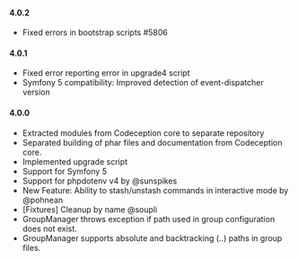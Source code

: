 #### 4.0.2

* Fixed errors in bootstrap scripts #5806

#### 4.0.1

* Fixed error reporting error in upgrade4 script
* Symfony 5 compatibility: Improved detection of event-dispatcher version

#### 4.0.0

* Extracted modules from Codeception core to separate repository
* Separated building of phar files and documentation from Codeception core.
* Implemented upgrade script
* Support for Symfony 5
* Support for phpdotenv v4 by @sunspikes
* New Feature: Ability to stash/unstash commands in interactive mode by @pohnean
* [Fixtures] Cleanup by name @soupli
* GroupManager throws exception if path used in group configuration does not exist.
* GroupManager supports absolute and backtracking (..) paths in group files.
